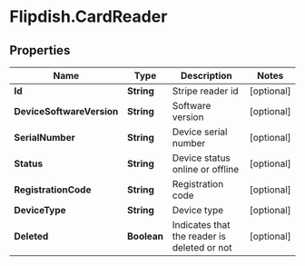 # Flipdish.CardReader

## Properties
Name | Type | Description | Notes
------------ | ------------- | ------------- | -------------
**Id** | **String** | Stripe reader id | [optional] 
**DeviceSoftwareVersion** | **String** | Software version | [optional] 
**SerialNumber** | **String** | Device serial number | [optional] 
**Status** | **String** | Device status online or offline | [optional] 
**RegistrationCode** | **String** | Registration code | [optional] 
**DeviceType** | **String** | Device type | [optional] 
**Deleted** | **Boolean** | Indicates that the reader is deleted or not | [optional] 


